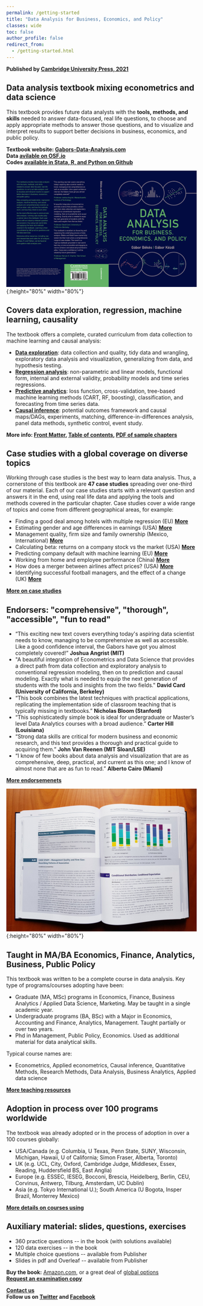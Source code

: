 ```yaml
---
permalink: /getting-started
title: "Data Analysis for Business, Economics, and Policy"
classes: wide
toc: false
author_profile: false
redirect_from:
  - /getting-started.html
---
```


**Published by [Cambridge University Press, 2021](https://www.cambridge.org/highereducation/books/data-analysis-for-business-economics-and-policy/D67A1B0B56176D6D6A92E27F3F82AA20)**  


## Data analysis textbook mixing econometrics and data science
This textbook provides future data analysts with the **tools, methods, and skills** needed to answer data-focused, real life questions, to choose and apply appropriate methods to answer those questions, and to visualize and interpret results to support better decisions in business, economics, and public policy. 

**Textbook website: [Gabors-Data-Analysis.com](https://gabors-data-analysis.com/)**  
**Data [avilable on OSF.io](https://osf.io/7epdj/)**  
**Codes [available in Stata, R, and Python on Github](https://github.com/gabors-data-analysis/da_case_studies)**  

![textbook cover](images/cover-full_hd.png){:height="80%" width="80%"}


## Covers data exploration, regression, machine learning, causality
The textbook offers a complete, curated curriculum from data collection to machine learning and causal analysis:  
* **[Data exploration](/chapters/part-I/)**: data collection and quality, tidy data and wrangling, exploratory data analysis and visualization, generalizing from data, and hypothesis testing. 
* **[Regression analysis](chapters/part-II/)**: non-parametric and linear models, functional form, internal and external validity, probability models and time series regressions. 
* **[Predictive analytics](chapters/part-III/)**: loss function, cross-validation, tree-based machine learning methods (CART, RF, boosting), classification, and forecasting from time series data. 
* **[Causal inference](chapters/part-IV/)**: potential outcomes framework and causal maps/DAGs, experiments, matching, difference-in-differences analysis, panel data methods, synthetic control, event study.  

**More info: [Front Matter](https://assets.cambridge.org/97811084/83018/frontmatter/9781108483018_frontmatter.pdf), [Table of contents](https://assets.cambridge.org/97811084/83018/toc/9781108483018_toc.pdf), [PDF of sample chapters](https://www.book2look.com/vbook.aspx?id=9781108483018)**   

## Case studies with a global coverage on diverse topics  
Working through case studies is the best way to learn data analysis. Thus, a cornerstone of this textbook are **47 case studies** spreading over one-third of our material.  Each of our case studies starts with a relevant question and answers it in the end, using real life data and applying the tools and methods covered in the particular chapter. Case studies cover a wide range of topics and come from different geographical areas, for example:

* Finding a good deal among hotels with multiple regression (EU) [**More**](/casestudies/#ch07a-finding-a-good-deal-among-hotels-with-simple-regression)
* Estimating gender and age differences in earnings (USA) [**More**](/casestudies/#ch09a-estimating-gender-and-age-differences-in-earnings)
* Management quality, firm size and family ownership (Mexico, International) [**More**](/casestudies/#ch04a-management-quality-and-firm-size-describing-patterns-of-association)
* Calculating beta: returns on a company stock vs the market (USA)  [**More**](/casestudies/#ch12a-returns-on-a-company-stock-and-market-returns)
* Predicting company default with machine learning (EU) [**More**](/casestudies/#ch17a-predicting-firm-exit-probability-and-classification)
* Working from home and employee performance (China) [**More**](/casestudies/#ch20a-working-from-home-and-employee-performance)
* How does a merger between airlines affect prices? (USA) [**More**](/casestudies/#ch22a-how-does-a-merger-between-airlines-affect-prices)
* Identifying successful football managers, and the effect of a change (UK) [**More**](/casestudies/#ch24-estimating-the-impact-of-replacing-football-team-managers) 

**[More on case studies](/casestudies/)**


## Endorsers: "comprehensive", "thorough", "accessible", "fun to read"
* “This exciting new text covers everything today's aspiring data scientist needs to know, managing to be comprehensive as well as accessible.  Like a good confidence interval, the Gabors have got you almost completely covered!”  **Joshua Angrist (MIT)**
* "A beautiful integration of Econometrics and Data Science that provides a direct path from data collection and exploratory analysis to conventional regression modeling, then on to prediction and causal modeling. Exactly what is needed to equip the next generation of students with the tools and insights from the two fields." **David Card (University of California, Berkeley)** 
* “This book combines the latest techniques with practical applications, replicating the implementation side of classroom teaching that is typically missing in textbooks.” **Nicholas Bloom (Stanford)**
* “This sophisticatedly simple book is ideal for undergraduate or Master’s level Data Analytics courses with a broad audience.” 
**Carter Hill (Louisiana)**
* “Strong data skills are critical for modern business and economic research, and this text provides a thorough and practical guide to acquiring them.”   **John Van Reenen (MIT Sloan/LSE)**
* “I know of few books about data analysis and visualization that are as comprehensive, deep, practical, and current as this one; and I know of almost none that are as fun to read.”  **Alberto Cairo (Miami)**

[**More endorsemenets**](/endorsements)

![textbook cover](images/book-withpix2.jpg){:height="80%" width="80%"}


## Taught in MA/BA Economics, Finance, Analytics, Business, Public Policy

This textbook was written to be a complete course in data analysis. Key type of programs/courses adopting have been: 
* Graduate (MA, MSc) programs in Economics, Finance, Business Analytics / Applied Data Science, Marketing. May be taught in a single academic year. 
* Undergraduate programs (BA, BSc) with a Major in Economics, Accounting and Finance, Analytics, Management. Taught partially or over two years. 
* Phd in Management, Public Policy, Economics. Used as additional material for data analytical skills. 

Typical course names are: 
* Econometrics, Applied econometrics, Causal inference, Quantitative Methods, Research Methods, Data Analysis, Business Analytics, Applied data science

**[More teaching resources](/resources/)**


## Adoption in process over 100 programs worldwide

The textbook was already adopted or in the process of adoption in over a 100 courses globally: 
* USA/Canada (e.g. Columbia, U Texas, Penn State, SUNY, Wisconsin, Michigan, Hawaii, U of California; Simon Fraser, Alberta, Toronto)
* UK (e.g.  UCL, City, Oxford, Cambridge Judge, Middlesex, Essex, Reading, Huddersfield BS, East Anglia)
* Europe (e.g. ESSEC, IESEG, Bocconi,  Brescia, Heidelberg, Berlin, CEU, Corvinus, Antwerp, Tilburg, Amsterdam, UC Dublin)
* Asia (e.g. Tokyo International U.); South America (U Bogota, Insper Brazil, Monterrey Mexico) 

[**More details on courses using**](/courses-using/)

## Auxiliary material: slides, questions, exercises
* 360 practice questions -- in the book (with solutions available)
* 120 data exercises -- in the book
* Multiple choice questions -- available from Publisher
* Slides in pdf and Overleaf -- available from Publisher

**Buy the book:** [Amazon.com](https://www.amazon.com/Data-Analysis-Business-Economics-Policy-dp-1108716202/dp/1108716202/ref=mt_other?_encoding=UTF8&me=&qid=), or a great deal of [global options](/order)  
[**Request an examination copy**](https://www.cambridge.org/highereducation/books/data-analysis-for-business-economics-and-policy/D67A1B0B56176D6D6A92E27F3F82AA20/examination-copy/login)  

[**Contact us**](/contact-us/)   
**Follow us on [Twitter](https://twitter.com/Gabors_Data) and [Facebook](https://www.facebook.com/gaborsdata)** 
